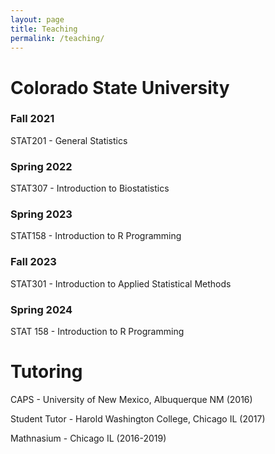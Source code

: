 ```yaml
---
layout: page
title: Teaching
permalink: /teaching/
---
```


# Colorado State University

### Fall 2021

STAT201 - General Statistics

### Spring 2022

STAT307 - Introduction to Biostatistics

### Spring 2023

STAT158 - Introduction to R Programming

### Fall 2023

STAT301 - Introduction to Applied Statistical Methods

### Spring 2024

STAT 158 - Introduction to R Programming

# Tutoring

CAPS - University of New Mexico, Albuquerque NM (2016)

Student Tutor - Harold Washington College, Chicago IL (2017)

Mathnasium - Chicago IL (2016-2019)